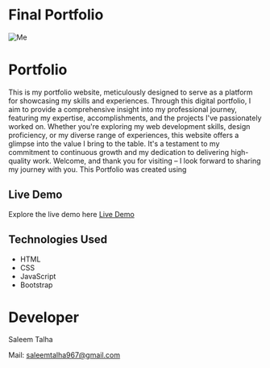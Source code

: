 # Final Portfolio
 
![Me](https://github.com/Saleem-Talha/Saleem-Talha/assets/121040503/e0be1095-e01c-461c-a731-cc75331f3d5a)
# Portfolio
 This is my portfolio website, meticulously designed to serve as a platform for showcasing my skills and experiences. Through this digital portfolio, I aim to provide a comprehensive insight into my professional journey, featuring my expertise, accomplishments, and the projects I've passionately worked on. Whether you're exploring my web development skills, design proficiency, or my diverse range of experiences, this website offers a glimpse into the value I bring to the table. It's a testament to my commitment to continuous growth and my dedication to delivering high-quality work. Welcome, and thank you for visiting – I look forward to sharing my journey with you.
This Portfolio was created using 

## Live Demo

Explore the live demo here [Live Demo](https://saleemtalhaportfolio2.netlify.app/)

## Technologies Used
- HTML
- CSS
- JavaScript
- Bootstrap

 
# Developer
Saleem Talha

Mail:  [saleemtalha967@gmail.com](https://mail.google.com/mail/u/0/#inbox?compose=GTvVlcSKhcBvzTMFXqQSFLsWHJzhKjzFjgQLzZcGHzqNjrnhFLbtNwpRHCNMLQllFBdnKvDkWQwxK)  
